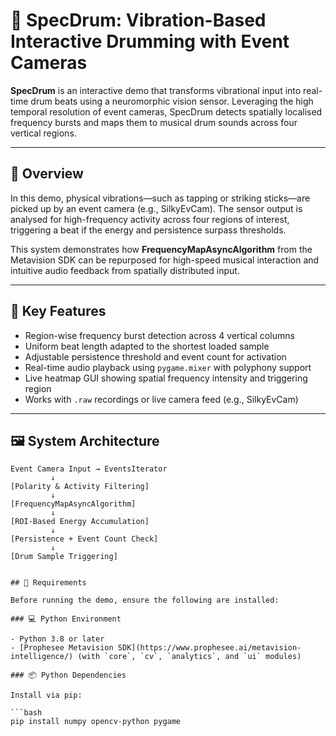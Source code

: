 # 🥁 SpecDrum: Vibration-Based Interactive Drumming with Event Cameras

**SpecDrum** is an interactive demo that transforms vibrational input into real-time drum beats using a neuromorphic vision sensor. Leveraging the high temporal resolution of event cameras, SpecDrum detects spatially localised frequency bursts and maps them to musical drum sounds across four vertical regions.

---

## 🎯 Overview

In this demo, physical vibrations—such as tapping or striking sticks—are picked up by an event camera (e.g., SilkyEvCam). The sensor output is analysed for high-frequency activity across four regions of interest, triggering a beat if the energy and persistence surpass thresholds.

This system demonstrates how **FrequencyMapAsyncAlgorithm** from the Metavision SDK can be repurposed for high-speed musical interaction and intuitive audio feedback from spatially distributed input.

---

## 🧠 Key Features

- Region-wise frequency burst detection across 4 vertical columns
- Uniform beat length adapted to the shortest loaded sample
- Adjustable persistence threshold and event count for activation
- Real-time audio playback using `pygame.mixer` with polyphony support
- Live heatmap GUI showing spatial frequency intensity and triggering region
- Works with `.raw` recordings or live camera feed (e.g., SilkyEvCam)

---

## 🖼️ System Architecture

```text
Event Camera Input → EventsIterator
         ↓
[Polarity & Activity Filtering]
         ↓
[FrequencyMapAsyncAlgorithm]
         ↓
[ROI-Based Energy Accumulation]
         ↓
[Persistence + Event Count Check]
         ↓
[Drum Sample Triggering]


## 🧩 Requirements

Before running the demo, ensure the following are installed:

### 💻 Python Environment

- Python 3.8 or later  
- [Prophesee Metavision SDK](https://www.prophesee.ai/metavision-intelligence/) (with `core`, `cv`, `analytics`, and `ui` modules)

### 📦 Python Dependencies

Install via pip:

```bash
pip install numpy opencv-python pygame
